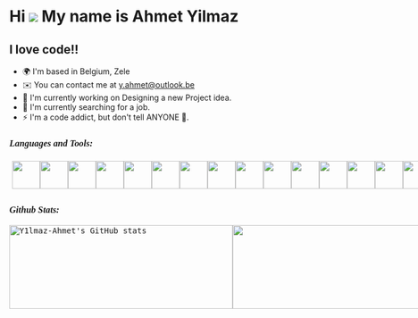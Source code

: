 Hi ![](https://user-images.githubusercontent.com/18350557/176309783-0785949b-9127-417c-8b55-ab5a4333674e.gif) My name is Ahmet Yilmaz
====================================================================================================================================

I love code!!
-----------

* 🌍 I'm based in Belgium,  Zele
* ✉️ You can contact me at [y.ahmet@outlook.be](mailto:y.ahmet@outlook.be)
* 🚀 I'm currently working on Designing a new Project idea.
* 🧠 I'm currently searching for a job.
* ⚡ I'm a code addict, but don't tell ANYONE 🤫.

<h3 align="left" style="font-family: 'Lucida Handwriting', 'Brush Script MT', cursive; font-style: italic; important!">Languages and Tools:</h3>
<div style="display: flex; padding:5px">
   <img src="https://img.icons8.com/color/48/000000/git.png" style="width: 50px; height: 50px;">
   <img src="https://img.icons8.com/color/48/000000/bitbucket.png" style="width: 50px; height: 50px;">
   <img src="https://img.icons8.com/color/48/000000/jira.png" style="width: 50px; height: 50px;">
   <img src="https://img.icons8.com/color/48/000000/mysql.png" style="width: 50px; height: 50px;">
   <img src="https://img.icons8.com/color/48/000000/microsoft-sql-server.png" style="width: 50px; height: 50px;">
   <img src="https://img.icons8.com/color/48/000000/react-native.png" style="width: 50px; height: 50px;">
   <img src="https://img.icons8.com/ios-filled/50/000000/react-native.png" style="width: 50px; height: 50px;">
   <img src="https://img.icons8.com/color/48/000000/angularjs.png" style="width: 50px; height: 50px;">
   <img src="https://img.icons8.com/color/48/000000/c-sharp-logo.png" style="width: 50px; height: 50px;">
   <img src="https://miro.medium.com/v2/resize:fit:591/1*4HIU0YdDkj0dmGySVC5D_g.png" style="width: 50px; height: 50px;">
   <img src="https://img.icons8.com/color/48/000000/python.png" style="width: 50px; height: 50px;">
   <img src="https://img.icons8.com/color/48/000000/html-5.png" style="width: 50px; height: 50px;">
   <img src="https://img.icons8.com/color/48/000000/css3.png" style="width: 50px; height: 50px;">
   <img src="https://img.icons8.com/color/48/000000/javascript.png" style="width: 50px; height: 50px;">
   <img src="https://img.icons8.com/color/48/000000/typescript.png" style="width: 50px; height: 50px;">
   <img src="https://img.icons8.com/color/48/000000/bootstrap.png" style="width: 50px; height: 50px;">
   <img src="https://avatars.githubusercontent.com/u/67109815?v=4" style="width: 50px; height: 50px;">
   <img src="https://img.icons8.com/color/48/000000/sass.png" style="width: 50px; height: 50px;">
</div>


<h3 align="left" style="font-family: 'Lucida Handwriting', 'Brush Script MT', cursive; font-style: italic; important!">Github Stats:</h3>

<div style="display:flex">
  <a style="width:400px; font-family: 'Cascadia Code PL', monospace;" href="http://www.github.com/Y1lmaz-Ahmet">
    <img src="https://github-readme-stats.vercel.app/api?username=Y1lmaz-Ahmet&show_icons=true&hide=&count_private=true&title_color=0891b2&text_color=ffffff&icon_color=0891b2&bg_color=1c1917&hide_border=true&show_icons=true" alt="Y1lmaz-Ahmet's GitHub stats" style=" width:400px; height:150px"/>
  </a>
  <a style="width:400px; font-family: 'Cascadia Code PL', monospace;" href="http://www.github.com/Y1lmaz-Ahmet">
    <img src="https://github-readme-streak-stats.herokuapp.com/?user=Y1lmaz-Ahmet&stroke=ffffff&background=1c1917&ring=0891b2&fire=0891b2&currStreakNum=ffffff&currStreakLabel=0891b2&sideNums=ffffff&sideLabels=ffffff&dates=ffffff&hide_border=true" style=" width:400px; height:150px"/>
     
  </a>
</div>
